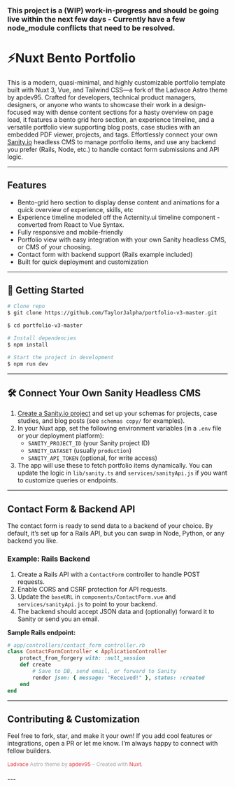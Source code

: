 ### This project is a (WIP) work-in-progress and should be going live within the next few days - Currently have a few node_module conflicts that need to be resolved.


# ⚡️Nuxt Bento Portfolio



This is a modern, quasi-minimal, and highly customizable portfolio template built with Nuxt 3, Vue, and Tailwind CSS—a fork of the Ladvace Astro theme by apdev95. Crafted for developers, technical product managers, designers, or anyone who wants to showcase their work in a design-focused way with dense content sections for a hasty overview on page load, it features a bento grid hero section, an experience timeline, and a versatile portfolio view supporting blog posts, case studies with an embedded PDF viewer, projects, and tags. Effortlessly connect your own [Sanity.io](https://www.sanity.io/) headless CMS to manage portfolio items, and use any backend you prefer (Rails, Node, etc.) to handle contact form submissions and API logic.



---

## Features

- Bento-grid hero section to display dense content and animations for a quick overview of experience, skills, etc
- Experience timeline modeled off the Acternity.ui timeline component - converted from React to Vue Syntax.
- Fully responsive and mobile-friendly
- Portfolio view with easy integration with your own Sanity headless CMS, or CMS of your choosing.
- Contact form with backend support (Rails example included)
- Built for quick deployment and customization

---

## 🚀 Getting Started

```bash
# Clone repo
$ git clone https://github.com/TaylorJalpha/portfolio-v3-master.git
```

```bash
$ cd portfolio-v3-master
```

```bash
# Install dependencies
$ npm install
```

```bash
# Start the project in development
$ npm run dev
```

---

## 🛠️ Connect Your Own Sanity Headless CMS

1. [Create a Sanity.io project](https://www.sanity.io/get-started) and set up your schemas for projects, case studies, and blog posts (see `schemas copy/` for examples).
2. In your Nuxt app, set the following environment variables (in a `.env` file or your deployment platform):
	 - `SANITY_PROJECT_ID` (your Sanity project ID)
	 - `SANITY_DATASET` (usually `production`)
	 - `SANITY_API_TOKEN` (optional, for write access)
3. The app will use these to fetch portfolio items dynamically. You can update the logic in `lib/sanity.ts` and `services/sanityApi.js` if you want to customize queries or endpoints.

---

## Contact Form & Backend API

The contact form is ready to send data to a backend of your choice. By default, it’s set up for a Rails API, but you can swap in Node, Python, or any backend you like.

### Example: Rails Backend

1. Create a Rails API with a `ContactForm` controller to handle POST requests.
2. Enable CORS and CSRF protection for API requests.
3. Update the `baseURL` in `components/ContactForm.vue` and `services/sanityApi.js` to point to your backend.
4. The backend should accept JSON data and (optionally) forward it to Sanity or send you an email.

**Sample Rails endpoint:**

```ruby
# app/controllers/contact_form_controller.rb
class ContactFormController < ApplicationController
	protect_from_forgery with: :null_session
	def create
		# Save to DB, send email, or forward to Sanity
		render json: { message: "Received!" }, status: :created
	end
end
```

---

## Contributing & Customization

Feel free to fork, star, and make it your own! If you add cool features or integrations, open a PR or let me know. I’m always happy to connect with fellow builders.

<div style="margin-bottom:1rem;max-width:28rem;">
  <div style="font-size:0.75rem;color:#a3a3a3;line-height:1.5;">
    <a href="https://github.com/Ladvace/astro-bento-portfolio" target="_blank" style="color:#E63946;text-decoration:none;transition:color 0.3s;">Ladvace</a>
    Astro theme by
    <a href="https://github.com/apdev95/bento-portfolio-nuxt" target="_blank" style="color:#E63946;text-decoration:none;transition:color 0.3s;">apdev95</a> –
    Created with
    <a href="https://nuxt.com/" target="_blank" style="color:#E63946;text-decoration:none;transition:color 0.3s;">Nuxt.</a>
  </div>
  <div style="margin-top:0.5rem;">
  </div>
</div>
---





